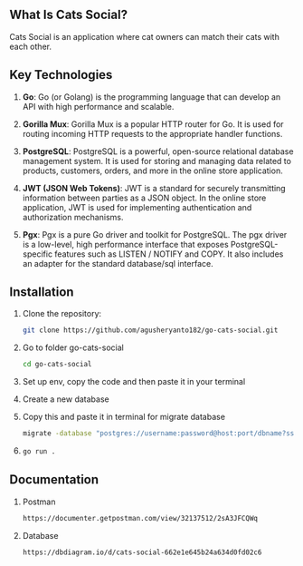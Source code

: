 ## What Is Cats Social?
Cats Social is an application where cat owners can match their cats with each other.

## Key Technologies

1. **Go**: Go (or Golang) is the programming language that can develop an API with high performance and scalable.

2. **Gorilla Mux**: Gorilla Mux is a popular HTTP router for Go. It is used for routing incoming HTTP requests to the appropriate handler functions.

3. **PostgreSQL**: PostgreSQL is a powerful, open-source relational database management system. It is used for storing and managing data related to products, customers, orders, and more in the online store application.

4. **JWT (JSON Web Tokens)**: JWT is a standard for securely transmitting information between parties as a JSON object. In the online store application, JWT is used for implementing authentication and authorization mechanisms.

5. **Pgx**: Pgx is a pure Go driver and toolkit for PostgreSQL. The pgx driver is a low-level, high performance interface that exposes PostgreSQL-specific features such as LISTEN / NOTIFY and COPY. It also includes an adapter for the standard database/sql interface.

## Installation

1. Clone the repository:

   ```bash
   git clone https://github.com/agusheryanto182/go-cats-social.git
   ```

2. Go to folder go-cats-social

   ```bash
   cd go-cats-social
   ```

3. Set up env, copy the code and then paste it in your terminal

4. Create a new database

5. Copy this and paste it in terminal for migrate database

   ```bash
   migrate -database "postgres://username:password@host:port/dbname?sslmode=disable" -path db/migrations up
   ```

7. ```bash
   go run .
   ```

## Documentation

1. Postman

   ```bash
   https://documenter.getpostman.com/view/32137512/2sA3JFCQWq
   ```

2. Database

   ```bash
   https://dbdiagram.io/d/cats-social-662e1e645b24a634d0fd02c6
   ```
